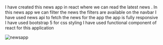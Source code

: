 I have created this news app in react where we can read the latest news .
In this news app  we can filter the news the filters are available on the navbar
I have used news api to fetch the news for the app
the app is fully responsive I have used bootstrap 5 for css styling 
I have used functional component of react for this  application 


![newsapp](https://github.com/vishal139/ReactNewsApp/assets/60360302/52de9abf-12df-4b32-9c8f-e1eee7c4ac82)
